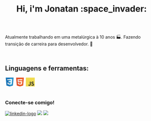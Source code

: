 <h1 align="center">Hi, i'm Jonatan :space_invader:</h1>

<br>
<br>

Atualmente trabalhando em uma metalúrgica à 10 anos :factory:. Fazendo transição de carreira para desenvolvedor. :stars:

<br>

<h2>Linguagens e ferramentas:</h2>

<img src="https://raw.githubusercontent.com/devicons/devicon/1119b9f84c0290e0f0b38982099a2bd027a48bf1/icons/css3/css3-original.svg" alt="css-icon" width=30px/>
<img src="https://raw.githubusercontent.com/devicons/devicon/1119b9f84c0290e0f0b38982099a2bd027a48bf1/icons/html5/html5-original.svg" alt="html5-icon" width=30px/>
<img src="https://raw.githubusercontent.com/devicons/devicon/1119b9f84c0290e0f0b38982099a2bd027a48bf1/icons/javascript/javascript-original.svg" width=30px/>

<br>
<br>
<h3>Conecte-se comigo!</h3>
<a href="https://www.linkedin.com/in/jonatan-tortelli/"><img src="https://cdn1.iconfinder.com/data/icons/social-media-rounded-corners/512/Rounded_Linkedin2_svg-512.png" alt="linkedin-logo" width=45px/></a> 
<a href="https://www.instagram.com/j0ew"><img src="https://cdn1.iconfinder.com/data/icons/social-media-rounded-corners/512/Rounded_Instagram_svg-512.png" width=45px/></a>
<a href="https://www.youtube.com/c/J03W1337"><img src="https://cdn1.iconfinder.com/data/icons/social-media-rounded-corners/512/Rounded_Youtube3_svg-512.png" width=45px/></a>
